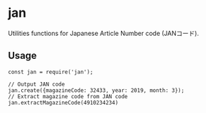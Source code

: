 # jan

Utilities functions for Japanese Article Number code (JANコード).

## Usage

```
const jan = require('jan');

// Output JAN code
jan.create({magazineCode: 32433, year: 2019, month: 3});
// Extract magazine code from JAN code
jan.extractMagazineCode(4910234234)
```
